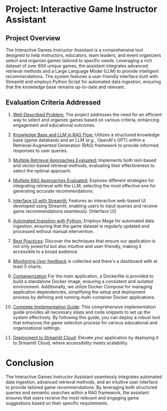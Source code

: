# Project: Interactive Game Instructor Assistant

## Project Overview
The Interactive Games Instructor Assistant is a comprehensive tool designed to help instructors, educators, team leaders, and event organizers select and organize games tailored to specific needs. Leveraging a rich dataset of over 600 unique games, the assistant integrates advanced retrieval methods and a Large Language Model (LLM) to provide intelligent recommendations. The system features a user-friendly interface built with Streamlit and employs Python Script for automated data ingestion, ensuring that the knowledge base remains up-to-date and relevant.  


## Evaluation Criteria Addressed

1.	[Well-Described Problem:](evaluation-criteria/1-problem-description/problem-description.md) The project addresses the need for an efficient way to select and organize games based on various criteria, enhancing engagement and educational outcomes.


2.	[Knowledge Base and LLM in RAG Flow:](evaluation-criteria/2-RAG-flow/RAG-flow.md) Utilizes a structured knowledge base (game database) and an LLM (e.g., OpenAI's GPT) within a Retrieval-Augmented Generation (RAG) framework to provide informed responses to user queries.


3.	[Multiple Retrieval Approaches Evaluated:](evaluation-criteria/3-retrieval-evaluation/retrieval-evaluation.md) Implements both text-based and vector-based retrieval methods, evaluating their effectiveness to select the optimal approach.


4.	[Multiple RAG Approaches Evaluated:](evaluation-criteria/4-RAG-evaluation/RAG-evaluation.md) Explores different strategies for integrating retrieval with the LLM, selecting the most effective one for generating accurate recommendations.


5.	[Interface UI with Streamlit:](evaluation-criteria/5-interface/interface.md) Features an interactive web-based UI developed using Streamlit, enabling users to input queries and receive game recommendations seamlessly.
[Interface UI]

6.	[Automated Ingestion with Python:](evaluation-criteria/6-ingestion-pipeline/ingestion-pipeline.md) Employs Mage for automated data ingestion, ensuring that the game dataset is regularly updated and processed without manual intervention.

7. [Best Practices](evaluation-criteria/7-best-practices/best-practices.md): Discover the techniques that ensure our application is not only powerful but also intuitive and user-friendly, making it accessible to a broad audience.

8. [Monitoring User feedback](evaluation-criteria/8-monitoring/monitoring.md) is collected and there's a dashboard with at least 5 charts.

9. [Containerization](https://github.com/nevinpolat/game4every1?tab=readme-ov-file#day-9-docker-integration-smooth-sailing-with-docker-compose) For the main application, a Dockerfile is provided to build a standalone Docker image, ensuring a consistent and isolated environment. Additionally, we utilize Docker Compose for managing application dependencies, simplifying the setup and deployment process by defining and running multi-container Docker applications. 


10. [Complete Implementation Guide](https://github.com/nevinpolat/game4every1?tab=readme-ov-file#day-10-reproducibility): This comprehensive implementation guide provides all necessary steps and code snippets to set up the system effectively. By following this guide, you can deploy a robust tool that enhances the game selection process for various educational and organizational settings.

11. [Deployment to Streamlit Cloud](https://github.com/nevinpolat/game4every1?tab=readme-ov-file#day-11-game4every1-in-streamlit-cloud): Elevate your application by deploying it to Streamlit Cloud, where accessibility meets scalability.


# Conclusion
The Interactive Games Instructor Assistant seamlessly integrates automated data ingestion, advanced retrieval methods, and an intuitive user interface to provide tailored game recommendations. By leveraging both structured queries and semantic searches within a RAG framework, the assistant ensures that users receive the most relevant and engaging game suggestions based on their specific requirements.




